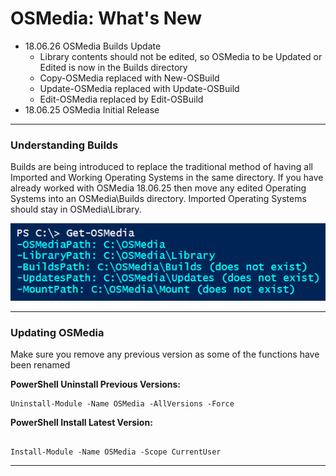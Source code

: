 # OSMedia: What's New

* 18.06.26 OSMedia Builds Update
  * Library contents should not be edited, so OSMedia to be Updated or Edited is now in the Builds directory
  * Copy-OSMedia replaced with New-OSBuild
  * Update-OSMedia replaced with Update-OSBuild
  * Edit-OSMedia replaced by Edit-OSBuild
* 18.06.25 OSMedia Initial Release

---

### Understanding Builds

Builds are being introduced to replace the traditional method of having all Imported and Working Operating Systems in the same directory.  If you have already worked with OSMedia 18.06.25 then move any edited Operating Systems into an OSMedia\Builds directory.  Imported Operating Systems should stay in OSMedia\Library.


![](/assets/2018-06-26_11-18-46.png)


---

### Updating OSMedia

Make sure you remove any previous version as some of the functions have been renamed

**PowerShell Uninstall Previous Versions:**

```
Uninstall-Module -Name OSMedia -AllVersions -Force
```

**PowerShell Install Latest Version:**

```

Install-Module -Name OSMedia -Scope CurrentUser
```




---






